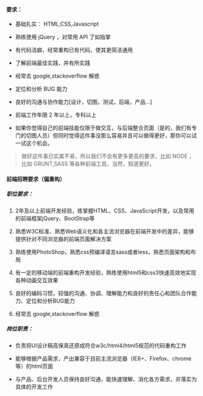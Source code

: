 #### 要求：

* 基础扎实： HTML,CSS,Javascript

* 熟练使用 jQuery ，对常用 API 了如指掌

* 有代码洁癖，经常重构已有代码，使其更简洁通用

* 了解前端最佳实践，并有所实践

* 经常去 google,stackoverflow 解惑

* 定位和分析 BUG 能力

* 良好的沟通与协作能力[设计，切图，测试，后端，产品...]

* 前端工作年限 2 年以上，专科以上

* 如果你觉得自己的前端技能仅限于做交互，与后端整合页面（是的，我们有专门的切图人员）但同时觉得这件事没那么容易并且可以做得更好，那你可以试一试这个机会。

> 做好这件事已实属不易，所以我们不会有更多更高的要求，比如 NODE ，比如 GRUNT,SASS 等各种前端工具，当然，知道更好。


#### 前端招聘要求（偏重构）

##### 职位要求：

1. 2年及以上前端开发经验，练掌握HTML、CSS、JavaScript开发，以及常用的前端框架jQuery、BootStrap等

2. 熟悉W3C标准、熟悉Web语义化和各主流浏览器在前端开发中的差异，能够提供针对不同浏览器的前端页面解决方案

3. 熟练使用PhotoShop，熟悉css预编译语言sass或者less，熟悉页面架构和布局

4. 有一定的移动端的前端重构开发经验，熟练使用html5和css3快速高效地实现各种动画交互效果

5. 良好的编码习惯，较强的沟通、协调、理解能力和良好的责任心和团队合作能力、定位和分析BUG能力

6. 经常去 google,stackoverflow 解惑


##### 岗位职责：
* 负责将UI设计稿高保真还原成符合w3c/html4/html5规范的代码重构工作

* 能够根据产品需求，产出兼容于目前主流浏览器（IE8+、Firefox、chrome等）的html页面

* 与产品、后台开发人员保持良好沟通，能快速理解、消化各方需求，并落实为具体的开发工作